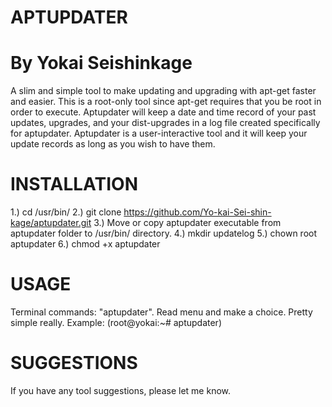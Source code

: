 # APTUPDATER

# By Yokai Seishinkage

A slim and simple tool to make updating and upgrading with apt-get faster and easier. This is a root-only tool since apt-get requires that you be root in order to execute. Aptupdater will keep a date and time record of your past updates, upgrades, and your dist-upgrades in a log file created specifically for aptupdater. Aptupdater is a user-interactive tool and it will keep your update records as long as you wish to have them. 

# INSTALLATION
1.) cd /usr/bin/
2.) git clone https://github.com/Yo-kai-Sei-shin-kage/aptupdater.git
3.) Move or copy aptupdater executable from aptupdater folder to /usr/bin/ directory.
4.) mkdir updatelog
5.) chown root aptupdater
6.) chmod +x aptupdater

# USAGE

Terminal commands: "aptupdater". Read menu and make a choice. Pretty simple really.
Example: (root@yokai:~# aptupdater)

# SUGGESTIONS

If you have any tool suggestions, please let me know.
